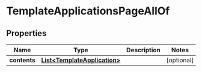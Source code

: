 

# TemplateApplicationsPageAllOf


## Properties

Name | Type | Description | Notes
------------ | ------------- | ------------- | -------------
**contents** | [**List&lt;TemplateApplication&gt;**](TemplateApplication.md) |  |  [optional]



